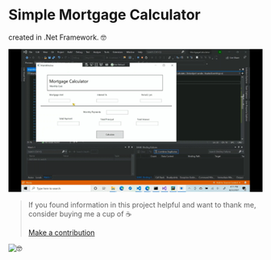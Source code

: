 # Simple Mortgage Calculator 

created in .Net Framework. 🤓


![](https://github.com/ikabanen/Mortgage-Calculator/blob/master/Mortgage_calculator.gif)


>If you found information in this project helpful and want to thank me, consider buying me a cup of ☕
>
>[Make a contribution](https://paypal.me/kabanenko?locale.x=en_US)
>

<img style="display: inline !important; width: 1em!important; height: 1em!important;" alt="🤓" src="https://s.w.org/images/core/emoji/11.2.0/svg/1f913.svg">
